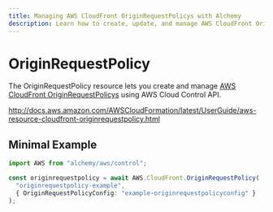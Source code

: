 ```yaml
---
title: Managing AWS CloudFront OriginRequestPolicys with Alchemy
description: Learn how to create, update, and manage AWS CloudFront OriginRequestPolicys using Alchemy Cloud Control.
---
```


# OriginRequestPolicy

The OriginRequestPolicy resource lets you create and manage [AWS CloudFront OriginRequestPolicys](https://docs.aws.amazon.com/cloudfront/latest/userguide/) using AWS Cloud Control API.

http://docs.aws.amazon.com/AWSCloudFormation/latest/UserGuide/aws-resource-cloudfront-originrequestpolicy.html

## Minimal Example

```ts
import AWS from "alchemy/aws/control";

const originrequestpolicy = await AWS.CloudFront.OriginRequestPolicy(
  "originrequestpolicy-example",
  { OriginRequestPolicyConfig: "example-originrequestpolicyconfig" }
);
```

